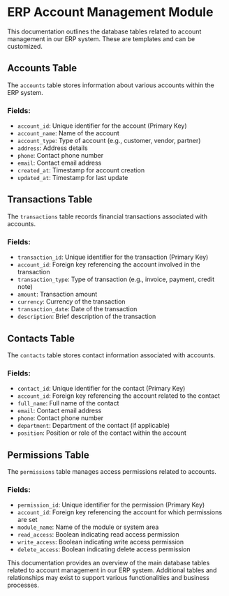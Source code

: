 # ERP Account Management Module

This documentation outlines the database tables related to account management in our ERP system.  These are templates and can be customized.

## Accounts Table

The `accounts` table stores information about various accounts within the ERP system.

### Fields:

- `account_id`: Unique identifier for the account (Primary Key)
- `account_name`: Name of the account
- `account_type`: Type of account (e.g., customer, vendor, partner)
- `address`: Address details
- `phone`: Contact phone number
- `email`: Contact email address
- `created_at`: Timestamp for account creation
- `updated_at`: Timestamp for last update

## Transactions Table

The `transactions` table records financial transactions associated with accounts.

### Fields:

- `transaction_id`: Unique identifier for the transaction (Primary Key)
- `account_id`: Foreign key referencing the account involved in the transaction
- `transaction_type`: Type of transaction (e.g., invoice, payment, credit note)
- `amount`: Transaction amount
- `currency`: Currency of the transaction
- `transaction_date`: Date of the transaction
- `description`: Brief description of the transaction

## Contacts Table

The `contacts` table stores contact information associated with accounts.

### Fields:

- `contact_id`: Unique identifier for the contact (Primary Key)
- `account_id`: Foreign key referencing the account related to the contact
- `full_name`: Full name of the contact
- `email`: Contact email address
- `phone`: Contact phone number
- `department`: Department of the contact (if applicable)
- `position`: Position or role of the contact within the account

## Permissions Table

The `permissions` table manages access permissions related to accounts.

### Fields:

- `permission_id`: Unique identifier for the permission (Primary Key)
- `account_id`: Foreign key referencing the account for which permissions are set
- `module_name`: Name of the module or system area
- `read_access`: Boolean indicating read access permission
- `write_access`: Boolean indicating write access permission
- `delete_access`: Boolean indicating delete access permission

This documentation provides an overview of the main database tables related to account management in our ERP system. Additional tables and relationships may exist to support various functionalities and business processes.
